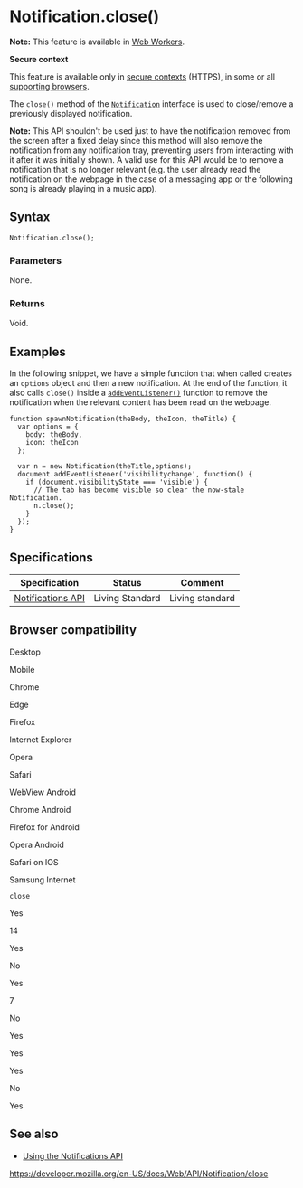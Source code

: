 # Notification.close()

**Note:** This feature is available in [Web Workers](../web_workers_api).

**Secure context**

This feature is available only in [secure contexts](https://developer.mozilla.org/en-US/docs/Web/Security/Secure_Contexts) (HTTPS), in some or all [supporting browsers](#browser_compatibility).

The `close()` method of the [`Notification`](../notification) interface is used to close/remove a previously displayed notification.

**Note:** This API shouldn't be used just to have the notification removed from the screen after a fixed delay since this method will also remove the notification from any notification tray, preventing users from interacting with it after it was initially shown. A valid use for this API would be to remove a notification that is no longer relevant (e.g. the user already read the notification on the webpage in the case of a messaging app or the following song is already playing in a music app).

## Syntax

    Notification.close();

### Parameters

None.

### Returns

Void.

## Examples

In the following snippet, we have a simple function that when called creates an `options` object and then a new notification. At the end of the function, it also calls `close()` inside a [`addEventListener()`](../eventtarget/addeventlistener) function to remove the notification when the relevant content has been read on the webpage.

    function spawnNotification(theBody, theIcon, theTitle) {
      var options = {
        body: theBody,
        icon: theIcon
      };

      var n = new Notification(theTitle,options);
      document.addEventListener('visibilitychange', function() {
        if (document.visibilityState === 'visible') {
          // The tab has become visible so clear the now-stale Notification.
          n.close();
        }
      });
    }

## Specifications

<table><thead><tr class="header"><th>Specification</th><th>Status</th><th>Comment</th></tr></thead><tbody><tr class="odd"><td><a href="https://notifications.spec.whatwg.org/">Notifications API</a></td><td><span class="spec-living">Living Standard</span></td><td>Living standard</td></tr></tbody></table>

## Browser compatibility

Desktop

Mobile

Chrome

Edge

Firefox

Internet Explorer

Opera

Safari

WebView Android

Chrome Android

Firefox for Android

Opera Android

Safari on IOS

Samsung Internet

`close`

Yes

14

Yes

No

Yes

7

No

Yes

Yes

Yes

No

Yes

## See also

- [Using the Notifications API](../notifications_api/using_the_notifications_api)

<a href="https://developer.mozilla.org/en-US/docs/Web/API/Notification/close" class="_attribution-link">https://developer.mozilla.org/en-US/docs/Web/API/Notification/close</a>
